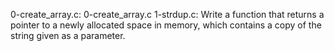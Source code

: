 0-create_array.c: 0-create_array.c
1-strdup.c: Write a function that returns a pointer to a newly allocated space in memory, which contains a copy of the string given as a parameter.
